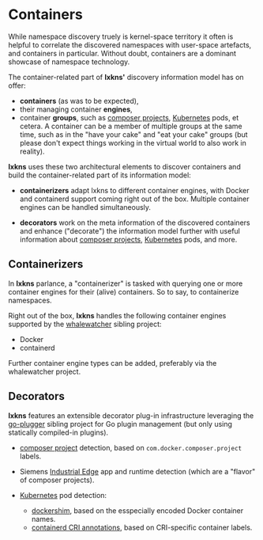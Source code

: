 # Containers

While namespace discovery truely is kernel-space territory it often is helpful
to correlate the discovered namespaces with user-space artefacts, and containers
in particular. Without doubt, containers are a dominant showcase of namespace
technology.

The container-related part of **lxkns'** discovery information model has on offer:

- **containers** (as was to be expected),
- their managing container **engines**,
- container **groups**, such as [composer
  projects](https://github.com/compose-spec/compose-spec),
  [Kubernetes](https://kubernetes.io) pods, et cetera. A container can be a
  member of multiple groups at the same time, such as in the "have your cake"
  and "eat your cake" groups (but please don't expect things working in the
  virtual world to also work in reality).

**lxkns** uses these two architectural elements to discover containers and build
the container-related part of its information model:

- **containerizers** adapt lxkns to different container engines, with Docker and
  containerd support coming right out of the box. Multiple container engines can
  be handled simultaneously.

- **decorators** work on the meta information of the discovered containers and
  enhance ("decorate") the information model further with useful information
  about [composer projects](https://github.com/compose-spec/compose-spec),
  [Kubernetes](https://kubernetes.io) pods, and more.

## Containerizers

In **lxkns** parlance, a "containerizer" is tasked with querying one or more
container engines for their (alive) containers. So to say, to containerize
namespaces.

Right out of the box, **lxkns** handles the following container engines
supported by the [whalewatcher](https://github.com/thediveo/whalewatcher)
sibling project:

- Docker
- containerd

Further container engine types can be added, preferably via the whalewatcher
project.

## Decorators

**lxkns** features an extensible decorator plug-in infrastructure leveraging the
[go-plugger](https://github.com/thediveo/go-plugger) sibling project for Go
plugin management (but only using statically compiled-in plugins).

- [composer project](https://github.com/compose-spec/compose-spec) detection,
  based on `com.docker.composer.project` labels.

- Siemens [Industrial Edge](https://github.com/industrial-edge) app and runtime
  detection (which are a "flavor" of composer projects).

- [Kubernetes](https://kubernetes.io) pod detection:
  - [dockershim](https://github.com/kubernetes/kubernetes/tree/master/pkg/kubelet/dockershim),
    based on the esspecially encoded Docker container names.
  - [containerd CRI
    annotations](https://github.com/containerd/containerd/tree/main/pkg/cri),
    based on CRI-specific container labels.
